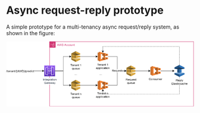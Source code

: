 # Async request-reply prototype

A simple prototype for a multi-tenancy async request/reply system, as shown in the figure:

<img src="resources/architecture.png" />

